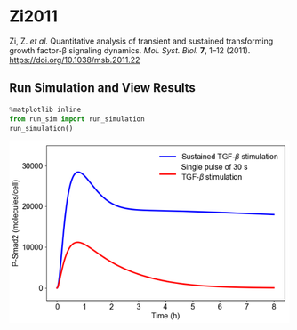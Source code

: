 # Zi2011
Zi, Z. *et al.* Quantitative analysis of transient and sustained transforming growth factor-β signaling dynamics. *Mol. Syst. Biol.* **7**, 1–12 (2011). https://doi.org/10.1038/msb.2011.22

## Run Simulation and View Results
```python
%matplotlib inline
from run_sim import run_simulation
run_simulation()
```
![PSmad2](PSmad2.png)